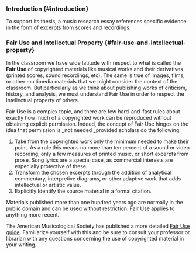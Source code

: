 ### Introduction  {#introduction}

To support its thesis, a music research essay references specific evidence in the form of excerpts from scores and recordings.

### Fair Use and Intellectual Property {#fair-use-and-intellectual-property}

In the classroom we have wide latitude with respect to what is called the **Fair Use** of copyrighted materials like musical works and their derivatives (printed scores, sound recordings, etc). The same is true of images, films, or other multimedia materials that we might consider the context of the classroom. But particularly as we think about publishing works of criticism, history, and analysis, we must understand Fair Use in order to respect the intellectual property of others.

Fair Use is a complex topic, and there are few hard-and-fast rules about exactly how much of a copyrighted work can be reproduced without obtaining explicit permission. Indeed, the concept of Fair Use hinges on the idea that permission is _not needed _provided scholars do the following:

1. Take from the copyrighted work only the minimum needed to make their point. As a rule this means no more than ten percent of a sound or video recording, only a few measures of printed music, or short excerpts from prose. Song lyrics are a special case, as commercial interests are especially protective of these.
2. Transform the chosen excerpts through the addition of analytical commentary, interpretive diagrams, or other adaptive work that adds intellectual or artistic value.
3. Explicitly Identify the source material in a formal citation. 

Materials published more than one hundred years ago are normally in the public domain and can be used without restriction. Fair Use applies to anything more recent.  

The American Musicological Society has published a more detailed [Fair Use guide](https://drive.google.com/file/d/1jOVB9BDb7nCCR9Fqa7OQ3kk9jLxDy5U0/view?usp=sharing). Familiarize yourself with this and be sure to consult your professor or librarian with any questions concerning the use of copyrighted material in your writing.
